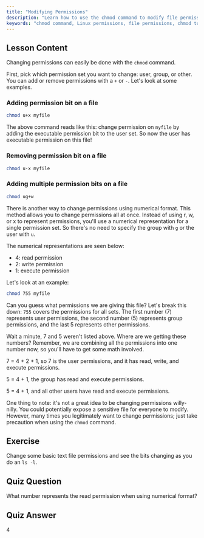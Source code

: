 ```yaml
---
title: "Modifying Permissions"
description: "Learn how to use the chmod command to modify file permissions in Linux. Understand symbolic and numerical modes for secure file management. Start learning now!"
keywords: "chmod command, Linux permissions, file permissions, chmod tutorial, Linux security, beginner Linux, Linux guide, chmod numerical"
---
```


## Lesson Content

Changing permissions can easily be done with the `chmod` command.

First, pick which permission set you want to change: user, group, or other. You can add or remove permissions with a `+` or `-`. Let's look at some examples.

### Adding permission bit on a file

```bash
chmod u+x myfile
```

The above command reads like this: change permission on `myfile` by adding the executable permission bit to the user set. So now the user has executable permission on this file!

### Removing permission bit on a file

```bash
chmod u-x myfile
```

### Adding multiple permission bits on a file

```bash
chmod ug+w
```

There is another way to change permissions using numerical format. This method allows you to change permissions all at once. Instead of using r, w, or x to represent permissions, you'll use a numerical representation for a single permission set. So there's no need to specify the group with `g` or the user with `u`.

The numerical representations are seen below:

- 4: read permission
- 2: write permission
- 1: execute permission

Let's look at an example:

```bash
chmod 755 myfile
```

Can you guess what permissions we are giving this file? Let's break this down: `755` covers the permissions for all sets. The first number (7) represents user permissions, the second number (5) represents group permissions, and the last 5 represents other permissions.

Wait a minute, 7 and 5 weren't listed above. Where are we getting these numbers? Remember, we are combining all the permissions into one number now, so you'll have to get some math involved.

7 = 4 + 2 + 1, so 7 is the user permissions, and it has read, write, and execute permissions.

5 = 4 + 1, the group has read and execute permissions.

5 = 4 + 1, and all other users have read and execute permissions.

One thing to note: it's not a great idea to be changing permissions willy-nilly. You could potentially expose a sensitive file for everyone to modify. However, many times you legitimately want to change permissions; just take precaution when using the `chmod` command.

## Exercise

Change some basic text file permissions and see the bits changing as you do an `ls -l`.

## Quiz Question

What number represents the read permission when using numerical format?

## Quiz Answer

4
